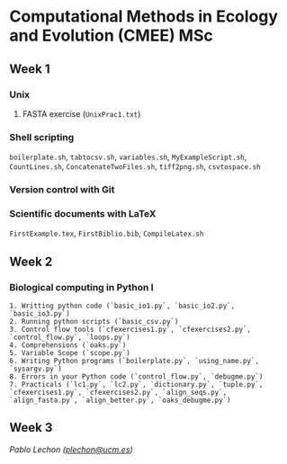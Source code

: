 # Computational Methods in Ecology and Evolution (CMEE) MSc


## Week 1

### Unix
1. FASTA exercise (`UnixPrac1.txt`)
### Shell scripting 
`boilerplate.sh`, `tabtocsv.sh`, `variables.sh`, `MyExampleScript.sh`, `CountLines.sh`, `ConcatenateTwoFiles.sh`, `tiff2png.sh`, `csvtospace.sh`
### Version control with Git
### Scientific documents with LaTeX 
`FirstExample.tex`, `FirstBiblio.bib`, `CompileLatex.sh`

## Week 2 

### Biological computing in Python I
    1. Writting python code (`basic_io1.py`, `basic_io2.py`, `basic_io3.py`)
    2. Running python scripts (`basic_csv.py`)
    3. Control flow tools (`cfexercises1.py`, `cfexercises2.py`, `control_flow.py`, `loops.py`)
    4. Comprehensions (`oaks.py`)
    5. Variable Scope (`scope.py`)
    6. Writing Python programs (`boilerplate.py`, `using_name.py`, `sysargv.py`)
    8. Errors in your Python code (`control_flow.py`, `debugme.py`)
    7. Practicals (`lc1.py`, `lc2.py`, `dictionary.py`, `tuple.py`, `cfexercises1.py`, `cfexercises2.py`, `align_seqs.py`, `align_fasta.py`, `align_better.py`, `oaks_debugme.py`)

## Week 3


*Pablo Lechon (plechon@ucm.es)*


